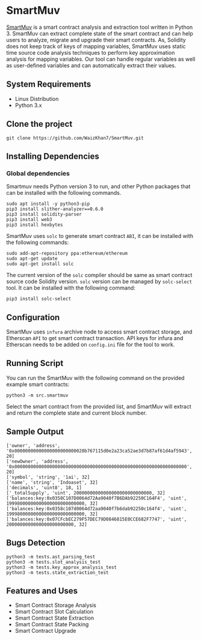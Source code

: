 # SmartMuv

[SmartMuv](www.smartmuv.app) is a smart contract analysis and extraction tool written in Python 3. SmartMuv can extract complete state of the smart contract and can help users to analyze, migrate and upgrade their smart contracts. As, Solidity does not keep track of keys of mapping variables, SmartMuv uses static time source code analysis techniques to perform key approximation analysis for mapping variables. Our tool can handle regular variables as well as user-defined variables and can automatically extract their values.

## System Requirements

- Linux Distribution
- Python 3.x

## Clone the project

```
git clone https://github.com/WaizKhan7/SmartMuv.git
```

## Installing Dependencies

### Global dependencies

Smartmuv needs Python version 3 to run, and other Python packages that can be installed with the following commands.

```
sudo apt install -y python3-pip
pip3 install slither-analyzer==0.6.0
pip3 install solidity-parser
pip3 install web3
pip3 install hexbytes
```
SmartMuv uses `solc` to generate smart contract `ABI`, it can be installed with the following commands:

```
sudo add-apt-repository ppa:ethereum/ethereum
sudo apt-get update
sudo apt-get install solc
```

 The current version of the `solc` compiler should be same as smart contract source code Solidity version. `solc` version can be managed by `solc-select` tool. It can be installed with the following command:

```
pip3 install solc-select
```

## Configuration

SmartMuv uses `infura` archive node to access smart contract storage, and Etherscan `API` to get smart contract transaction. API keys for infura and Etherscan needs to be added on `config.ini` file for the tool to work.

## Running Script

You can run the SmartMuv with the following command on the provided example smart contracts:

```
python3 -m src.smartmuv
```

Select the smart contract from the provided list, and SmartMuv will extract and return the complete state and current block number. 

## Sample Output

```
['owner', 'address', '0x00000000000000000000000020b767115d0e2a23ca52ae3d7b87af61d4af5943', 20]
['newOwner', 'address', '0x0000000000000000000000000000000000000000000000000000000000000000', 20]
['symbol', 'string', '1ai', 32]
['name', 'string', 'Indoaset', 32]
['decimals', 'uint8', 18, 1]
['_totalSupply', 'uint', 20000000000000000000000000000, 32]
['balances:key:0x0358C107D0064d72Aa9040f7B6DAb92250C164F4', 'uint', 19998000000000000000000000000, 32]
['balances:key:0x0358c107d0064d72aa9040f7b6dab92250c164f4', 'uint', 19998000000000000000000000000, 32]
['balances:key:0x07CFcbEC279F57DEC79D0846815E0CCE682F7747', 'uint', 2000000000000000000000000, 32]
```

## Bugs Detection

```
python3 -m tests.ast_parsing_test
python3 -m tests.slot_analysis_test
python3 -m tests.key_approx_analysis_test
python3 -m tests.state_extraction_test
```

## Features and Uses

- Smart Contract Storage Analysis
- Smart Contract Slot Calculation
- Smart Contract State Extraction
- Smart Contract State Packing
- Smart Contract Upgrade
